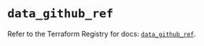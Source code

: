 # `data_github_ref`

Refer to the Terraform Registry for docs: [`data_github_ref`](https://registry.terraform.io/providers/integrations/github/6.7.3/docs/data-sources/ref).
